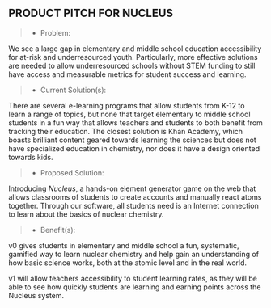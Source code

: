 ## PRODUCT PITCH FOR NUCLEUS

> - Problem:

We see a large gap in elementary and middle school education accessibility for at-risk and underresourced youth. Particularly, more effective solutions are needed to allow underresourced schools without STEM funding to still have access and measurable metrics for student success and learning. 

> - Current Solution(s):

There are several e-learning programs that allow students from K-12 to learn a range of topics, but none that target elementary to middle school students in a fun way that allows teachers and students to both benefit from tracking their education. The closest solution is Khan Academy, which boasts brilliant content geared towards learning the sciences but does not have specialized education in chemistry, nor does it have a design oriented towards kids. 

> - Proposed Solution:

Introducing <i>Nucleus</i>, a hands-on element generator game on the web that allows classrooms of students to create accounts and manually react atoms together. Through our software, all students need is an Internet connection to learn about the basics of nuclear chemistry. 

> - Benefit(s):

v0 gives students in elementary and middle school a fun, systematic, gamified way to learn nuclear chemistry and help gain an understanding of how basic science works, both at the atomic level and in the real world.

v1 will allow teachers accessibility to student learning rates, as they will be able to see how quickly students are learning and earning points across the Nucleus system.